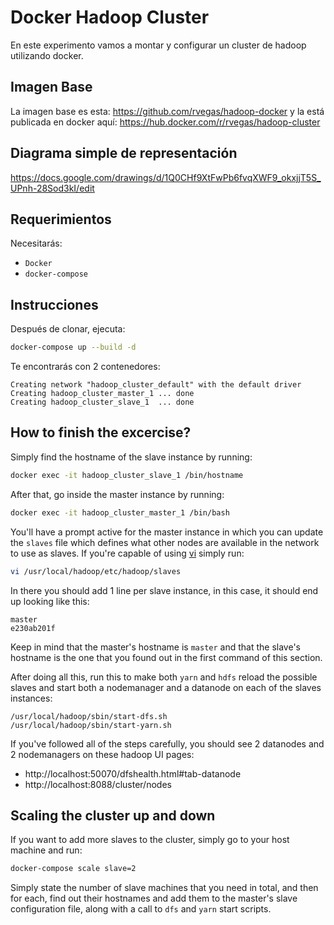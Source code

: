 # Docker Hadoop Cluster
  
En este experimento vamos a montar y configurar un cluster de hadoop utilizando
docker.

## Imagen Base
  
La imagen base es esta: https://github.com/rvegas/hadoop-docker y la está 
publicada en docker aquí: https://hub.docker.com/r/rvegas/hadoop-cluster

## Diagrama simple de representación

https://docs.google.com/drawings/d/1Q0CHf9XtFwPb6fvqXWF9_okxjjT5S_UPnh-28Sod3kI/edit

## Requerimientos
  
Necesitarás:
- `Docker`
- `docker-compose`

## Instrucciones
  
Después de clonar, ejecuta:  
```bash
docker-compose up --build -d
```
  
Te encontrarás con 2 contenedores:
```
Creating network "hadoop_cluster_default" with the default driver
Creating hadoop_cluster_master_1 ... done
Creating hadoop_cluster_slave_1  ... done
```

## How to finish the excercise?
  
Simply find the hostname of the slave instance by running:
  
```bash
docker exec -it hadoop_cluster_slave_1 /bin/hostname
```
  
After that, go inside the master instance by running:
  
```bash
docker exec -it hadoop_cluster_master_1 /bin/bash
```
  
You'll have a prompt active for the master instance in which you 
can update the `slaves` file which defines what other nodes are 
available in the network to use as slaves. If you're capable of 
using [vi](https://en.wikipedia.org/wiki/Vi) simply run:
  
```bash
vi /usr/local/hadoop/etc/hadoop/slaves
```
  
In there you should add 1 line per slave instance, in this case, 
it should end up looking like this:
  
```
master
e230ab201f
```
  
Keep in mind that the master's hostname is `master` and that the 
slave's hostname is the one that you found out in the first command 
of this section.
  
After doing all this, run this to make both `yarn` and `hdfs` reload 
the possible slaves and start both a nodemanager and a datanode on 
each of the slaves instances:

```
/usr/local/hadoop/sbin/start-dfs.sh
/usr/local/hadoop/sbin/start-yarn.sh
```
  
If you've followed all of the steps carefully, you should see 2 datanodes 
and 2 nodemanagers on these hadoop UI pages:  
  
- http://localhost:50070/dfshealth.html#tab-datanode
- http://localhost:8088/cluster/nodes

## Scaling the cluster up and down
  
If you want to add more slaves to the cluster, simply go to your host 
machine and run:
  
```bash
docker-compose scale slave=2
```
  
Simply state the number of slave machines that you need in total, and 
then for each, find out their hostnames and add them to the master's 
slave configuration file, along with a call to `dfs` and `yarn` start 
scripts.